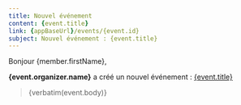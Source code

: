 ```yaml
---
title: Nouvel événement
content: {event.title}
link: {appBaseUrl}/events/{event.id}
subject: Nouvel événement : {event.title}
---
```


Bonjour {member.firstName},

**{event.organizer.name}** a créé un nouvel événement : [{event.title}]({appBaseUrl}/events/{event.id})

> {verbatim(event.body)}
